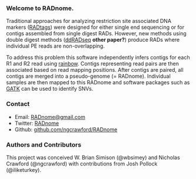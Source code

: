 ### Welcome to RADnome.

Traditional approaches for analyzing restriction site associated DNA markers ([RADtags][1]) were designed for either single end sequencing or for contigs assembled from single digest RADs. However, new methods using double digest methods ([ddRADseq][2] **other paper?**) produce RADs where individual PE reads are non-overlapping.

To address this problem this software independently infers contigs for each R1 and R2 read using [rainbow][3]. Contigs representing read pairs are then associated based on read mapping positions. After contigs are paired, all contigs are merged into a pseudo-genome (= RADnome). Individual samples are then mapped to this RADnome and software packages such as [GATK][4] can be used to identify SNVs.

### Contact

*  Email: RADnome@gmail.com
*  Twitter: [RADnome][5]
*  Github: [github.com/ngcrawford/RADnome][6]


### Authors and Contributors
This project was conceived W. Brian Simison (@wbsimey) and Nicholas Crawford (@ngcrawford) with contributions from Josh Pollock (@iliketurkey).


[1]: http://en.wikipedia.org/wiki/Restriction_site_associated_DNA_markers
[2]: http://www.plosone.org/article/info:doi/10.1371/journal.pone.0037135
[3]: dx.doi.org/10.1093/bioinformatics/bts482
[4]: http://www.broadinstitute.org/gatk/
[5]: https://twitter.com/RADnome
[6]: https://github.com/ngcrawford/RADnome
